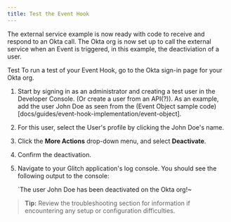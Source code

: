 ```yaml
---
title: Test the Event Hook
---
```

The external service example is now ready with code to receive and respond to an Okta call. The Okta org is now set up to call the external service when an Event is triggered, in this example, the deactiviation of a user.

Test
To run a test of your Event Hook, go to the Okta sign-in page for your Okta org.

1. Start by signing in as an administrator and creating a test user in the Developer Console. (Or create a user from an API(?)). As an example, add the user John Doe as seen from the (Event Object sample code)[docs/guides/event-hook-implementation/event-object].
2. For this user, select the User's profile by clicking the John Doe's name.
3. Click the **More Actions** drop-down menu, and select **Deactivate**.
4. Confirm the deactivation.
5. Navigate to your Glitch application's log console. You should see the following output to the console:

    `The user John Doe has been deactivated on the Okta org!~

> **Tip:** Review the troubleshooting section for information if encountering any setup or configuration difficulties.
